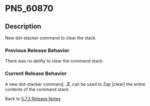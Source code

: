 # PN5_60870

<PageHeader />

## Description

New dot-stacker command to clear the stack

### Previous Release Behavior

There was no ability to clear the command stack.

### Current Release Behavior

A new dot-stacker command, **.Z**, can be used to Zap [clear] the entire contents of the command stack.

Back to [5.7.3 Release Notes](./../README.md)

  
<PageFooter />

